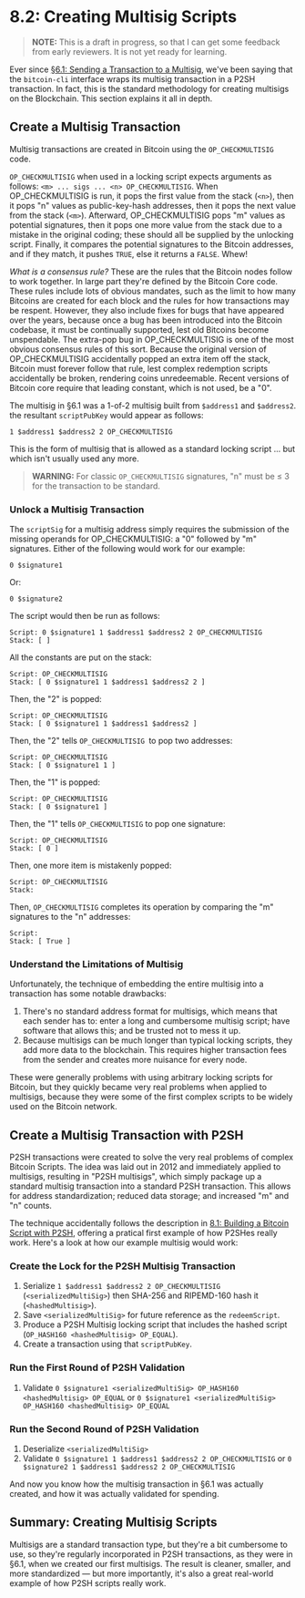 # 8.2: Creating Multisig Scripts

> **NOTE:** This is a draft in progress, so that I can get some feedback from early reviewers. It is not yet ready for learning.

Ever since [§6.1: Sending a Transaction to a Multisig](6_1_Sending_a_Transaction_to_a_Multisig.md), we've been saying that the `bitcoin-cli` interface wraps its multisig transaction in a P2SH transaction. In fact, this is the standard methodology for creating multisigs on the Blockchain. This section explains it all in depth.

## Create a Multisig Transaction

Multisig transactions are created in Bitcoin using the `OP_CHECKMULTISIG` code. 

`OP_CHECKMULTISIG` when used in a locking script expects arguments as follows: `<m> ... sigs ... <n> OP_CHECKMULTISIG`. When OP_CHECKMULTISIG is run, it pops the first value from the stack (`<n>`), then it pops "n" values as public-key-hash addresses, then it pops the next value from the stack (`<m>`). Afterward, OP_CHECKMULTISIG pops "m" values as potential signatures, then it pops one more value from the stack due to a mistake in the original coding; these should all be supplied by the unlocking script. Finally, it compares the potential signatures to the Bitcoin addresses, and if they match, it pushes `TRUE`, else it returns a `FALSE`. Whew!

_What is a consensus rule?_ These are the rules that the Bitcoin nodes follow to work together. In large part they're defined by the Bitcoin Core code. These rules include lots of obvious mandates, such as the limit to how many Bitcoins are created for each block and the rules for how transactions may be respent. However, they also include fixes for bugs that have appeared over the years, because once a bug has been introduced into the Bitcoin codebase, it must be continually supported, lest old Bitcoins become unspendable. The extra-pop bug in OP_CHECKMULTISIG is one of the most obvious consensus rules of this sort. Because the original version of OP_CHECKMULTISIG accidentally popped an extra item off the stack, Bitcoin must forever follow that rule, lest complex redemption scripts accidentally be broken, rendering coins unredeemable. Recent versions of Bitcoin core require that leading constant, which is not used, be a "0".

The multisig in §6.1 was a 1-of-2 multisig built from `$address1` and `$address2`. the resultant `scriptPubKey` would appear as follows:
```
1 $address1 $address2 2 OP_CHECKMULTISIG
```
This is the form of multisig that is allowed as a standard locking script ... but which isn't usually used any more.

> **WARNING:** For classic `OP_CHECKMULTISIG` signatures, "n" must be ≤ 3 for the transaction to be standard.

### Unlock a Multisig Transaction

The `scriptSig` for a multisig address simply requires the submission of the missing operands for OP_CHECKMULTISIG: a "0" followed by "m" signatures. Either of the following would work for our example:
```
0 $signature1
```
Or:
```
0 $signature2
```
The script would then be run as follows:
```
Script: 0 $signature1 1 $address1 $address2 2 OP_CHECKMULTISIG
Stack: [ ]
```
All the constants are put on the stack:
```
Script: OP_CHECKMULTISIG
Stack: [ 0 $signature1 1 $address1 $address2 2 ]
```
Then, the "2" is popped:
```
Script: OP_CHECKMULTISIG
Stack: [ 0 $signature1 1 $address1 $address2 ]
```
Then, the "2" tells `OP_CHECKMULTISIG `to pop two addresses:
```
Script: OP_CHECKMULTISIG
Stack: [ 0 $signature1 1 ]
```
Then, the "1" is popped:
```
Script: OP_CHECKMULTISIG
Stack: [ 0 $signature1 ]
```
Then, the "1" tells `OP_CHECKMULTISIG` to pop one signature:
```
Script: OP_CHECKMULTISIG
Stack: [ 0 ]
```
Then, one more item is mistakenly popped:
```
Script: OP_CHECKMULTISIG
Stack:
```
Then, `OP_CHECKMULTISIG` completes its operation by comparing the "m" signatures to the "n" addresses:
```
Script:
Stack: [ True ]
```
### Understand the Limitations of Multisig

Unfortunately, the technique of embedding the entire multisig into a transaction has some notable drawbacks:

1. There's no standard address format for multisigs, which means that each sender has to: enter a long and cumbersome multisig script; have software that allows this; and be trusted not to mess it up.
2. Because multisigs can be much longer than typical locking scripts, they add more data to the blockchain. This requires higher transaction fees from the sender and creates more nuisance for every node.

These were generally problems with using arbitrary locking scripts for Bitcoin, but they quickly became very real problems when applied to multisigs, because they were some of the first complex scripts to be widely used on the Bitcoin network.

## Create a Multisig Transaction with P2SH

P2SH transactions were created to solve the very real problems of complex Bitcoin Scripts. The idea was laid out in 2012 and immediately applied to multisigs, resulting in "P2SH multisigs", which simply package up a standard multisig transaction into a standard P2SH transaction. This allows for address standardization; reduced data storage; and increased "m" and "n" counts.

The technique accidentally follows the description in [8.1: Building a Bitcoin Script with P2SH](8_1_Building_a_Bitcoin_Script_with_P2SH.md), offering a pratical first example of how P2SHes really work. Here's a look at how our example multisig would work:

### Create the Lock for the P2SH Multisig Transaction

1. Serialize `1 $address1 $address2 2 OP_CHECKMULTISIG` (`<serializedMultiSig>`) then SHA-256 and RIPEMD-160 hash it (`<hashedMultisig>`).
2. Save `<serializedMultiSig>` for future reference as the `redeemScript`.
3. Produce a P2SH Multisig locking script that includes the hashed script (`OP_HASH160 <hashedMultisig> OP_EQUAL`).
4. Create a transaction using that `scriptPubKey`.

### Run the First Round of P2SH Validation

1. Validate `0 $signature1 <serializedMultiSig> OP_HASH160 <hashedMultisig> OP_EQUAL` or `0 $signature1 <serializedMultiSig> OP_HASH160 <hashedMultisig> OP_EQUAL`

### Run the Second Round of P2SH Validation

1. Deserialize `<serializedMultiSig>`
2. Validate `0 $signature1 1 $address1 $address2 2 OP_CHECKMULTISIG` or `0 $signature2 1 $address1 $address2 2 OP_CHECKMULTISIG`

And now you know how the multisig transaction in §6.1 was actually created, and how it was actually validated for spending.

## Summary: Creating Multisig Scripts

Multisigs are a standard transaction type, but they're a bit cumbersome to use, so they're regularly incorporated in P2SH transactions, as they were in §6.1, when we created our first multisigs. The result is cleaner, smaller, and more standardized — but more importantly, it's also a great real-world example of how P2SH scripts really work.
